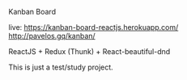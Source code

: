 Kanban Board

live: https://kanban-board-reactjs.herokuapp.com/ http://pavelos.gq/kanban/


ReactJS + Redux (Thunk) + React-beautiful-dnd

This is just a test/study project.
